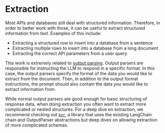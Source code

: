Extraction
==========

Most APIs and databases still deal with structured information. Therefore, in order to better work with those, it can be useful to extract structured information from text. Examples of this include:

*   Extracting a structured row to insert into a database from a sentence
*   Extracting multiple rows to insert into a database from a long document
*   Extracting the correct API parameters from a user query

This work is extremely related to [output parsing](/docs/modules/model_io/output_parsers/). Output parsers are responsible for instructing the LLM to respond in a specific format. In this case, the output parsers specify the format of the data you would like to extract from the document. Then, in addition to the output format instructions, the prompt should also contain the data you would like to extract information from.

While normal output parsers are good enough for basic structuring of response data, when doing extraction you often want to extract more complicated or nested structures. For a deep dive on extraction, we recommend checking out [`kor`](https://eyurtsev.github.io/kor/), a library that uses the existing LangChain chain and OutputParser abstractions but deep dives on allowing extraction of more complicated schemas.